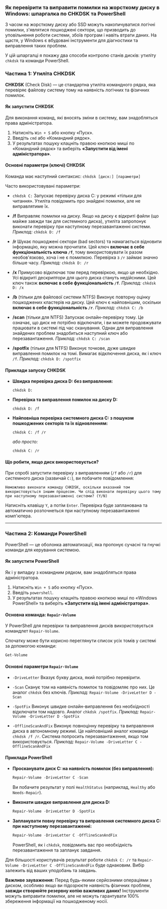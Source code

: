### Як перевірити та виправити помилки на жорсткому диску в Windows: шпаргалка по CHKDSK та PowerShell

З часом на жорсткому диску або SSD можуть накопичуватися логічні помилки, з'являтися пошкоджені сектори, що призводить до уповільнення роботи системи, збоїв програм і навіть втрати даних. На щастя, у Windows є вбудовані інструменти для діагностики та виправлення таких проблем.

У цій шпаргалці я покажу два способи контролю станів дисків: утиліту `chkdsk` та команди PowerShell.

### Частина 1: Утиліта CHKDSK

**CHKDSK** (Check Disk) — це стандартна утиліта командного рядка, яка перевіряє файлову систему тому на наявність логічних та фізичних помилок.

#### Як запустити CHKDSK

Для виконання команд, які вносять зміни в систему, вам знадобляться права адміністратора.

1.  Натисніть `Win + S` або кнопку «Пуск».
2.  Введіть `cmd` або «Командний рядок».
3.  У результатах пошуку клацніть правою кнопкою миші по «Командний рядок» та виберіть **«Запустити від імені адміністратора»**.

#### Основні параметри (ключі) CHKDSK

Команда має наступний синтаксис: `chkdsk [диск:] [параметри]`

Часто використовувані параметри:

*   `chkdsk C:`
    Запускає перевірку диска C: у режимі «тільки для читання». Утиліта повідомить про знайдені помилки, але не виправлятиме їх.

*   **/f**
    Виправляє помилки на диску. Якщо на диску є відкриті файли (що майже завжди так для системного диска), утиліта запропонує виконати перевірку при наступному перезавантаженні системи.
    *Приклад:* `chkdsk D: /f`

*   **/r**
    Шукає пошкоджені сектори (bad sectors) та намагається відновити інформацію, яку можна прочитати. Цей ключ **включає в себе функціональність ключа `/f`**, тому використовувати їх разом необов'язково, хоча і не є помилкою. Перевірка з `/r` займає значно більше часу.
    *Приклад:* `chkdsk D: /r`

*   **/x**
    Примусово відключає том перед перевіркою, якщо це необхідно. Усі відкриті дескриптори для цього диска стануть недійсними. Цей ключ також **включає в себе функціональність `/f`**.
    *Приклад:* `chkdsk D: /x`

*   **/b** (тільки для файлової системи NTFS)
    Виконує повторну оцінку пошкоджених кластерів на диску. Цей ключ є найповнішим, оскільки **включає в себе функціональність `/r`**.
    *Приклад:* `chkdsk C: /b`

*   **/scan** (тільки для NTFS)
    Запускає онлайн-перевірку тому. Це означає, що диск не потрібно відключати, і ви можете продовжувати працювати в системі під час сканування. Однак для виправлення знайдених проблем знадобиться наступний ключ або перезавантаження.
    *Приклад:* `chkdsk C: /scan`

*   **/spotfix** (тільки для NTFS)
    Виконує точкове, дуже швидке виправлення помилок на томі. Вимагає відключення диска, як і ключ `/f`.
    *Приклад:* `chkdsk D: /spotfix`

#### Приклади запуску CHKDSK

*   **Швидка перевірка диска D: без виправлення:**
    ```
    chkdsk D:
    ```

*   **Перевірка та виправлення помилок на диску D:**
    ```
    chkdsk D: /f
    ```

*   **Найповніша перевірка системного диска C: з пошуком пошкоджених секторів та їх відновленням:**
    ```
    chkdsk C: /f /r
    ```
    *або просто:*
    ```
    chkdsk C: /r
    ```

#### Що робити, якщо диск використовується?

При спробі запустити перевірку з виправленням (`/f` або `/r`) для системного диска (зазвичай `C:`), ви побачите повідомлення:

`Неможливо виконати команду CHKDSK, оскільки вказаний том використовується іншим процесом. Чи слід виконати перевірку цього тому при наступному перезавантаженні системи? (Y/N)`

Натисніть клавішу `Y`, а потім `Enter`. Перевірка буде запланована та автоматично розпочнеться при наступному перезавантаженні комп'ютера.

---

### Частина 2: Команди PowerShell

PowerShell — це оболонка автоматизації, яка пропонує сучасні та гнучкі команди для керування системою.

#### Як запустити PowerShell

Як і у випадку з командним рядком, вам знадобляться права адміністратора.

1.  Натисніть `Win + S` або кнопку «Пуск».
2.  Введіть `powershell`.
3.  У результатах пошуку клацніть правою кнопкою миші по «Windows PowerShell» та виберіть **«Запустити від імені адміністратора»**.

#### Основна команда: `Repair-Volume`

У PowerShell для перевірки та виправлення дисків використовується командлет `Repair-Volume`.

Спочатку може бути корисно переглянути список усіх томів у системі за допомогою команди:
```powershell
Get-Volume
```

#### Основні параметри `Repair-Volume`

*   `-DriveLetter`
    Вказує букву диска, який потрібно перевірити.

*   `-Scan`
    Сканує том на наявність помилок та повідомляє про них. Це аналог `chkdsk` без ключів.
    *Приклад:* `Repair-Volume -DriveLetter D -Scan`

*   `-SpotFix`
    Виконує швидке онлайн-виправлення без необхідності відключати том надовго. Аналог `chkdsk /spotfix`.
    *Приклад:* `Repair-Volume -DriveLetter D -SpotFix`

*   `-OfflineScanAndFix`
    Виконує повноцінну перевірку та виправлення диска в автономному режимі. Це найповніший аналог команди `chkdsk /f /r`. Система попросить перезавантаження, якщо том використовується.
    *Приклад:* `Repair-Volume -DriveLetter C -OfflineScanAndFix`

#### Приклади PowerShell

*   **Просканувати диск C: на наявність помилок (без виправлення):**
    ```powershell
    Repair-Volume -DriveLetter C -Scan
    ```
    Ви побачите результат у полі `HealthStatus` (наприклад, `Healthy` або `Needs-Repair`).

*   **Виконати швидке виправлення для диска D:**
    ```powershell
    Repair-Volume -DriveLetter D -SpotFix
    ```

*   **Запланувати повну перевірку та виправлення системного диска C: при наступному перезавантаженні:**
    ```powershell
    Repair-Volume -DriveLetter C -OfflineScanAndFix
    ```
    PowerShell, як і `chkdsk`, повідомить вас про необхідність перезавантаження та запланує завдання.


Для більшості користувачів результат роботи `chkdsk C: /r` та `Repair-Volume -DriveLetter C -OfflineScanAndFix` буде однаковим. Вибір залежить від ваших уподобань та завдань.

**Важливе зауваження:** Перед будь-якими серйозними операціями з диском, особливо якщо ви підозрюєте наявність фізичних проблем, **завжди створюйте резервну копію важливих даних!** Інструменти можуть виправити помилки, але не можуть гарантувати 100% збереження інформації на пошкодженому носії.